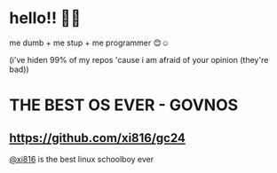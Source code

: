 # hello!! 👋🦶

me dumb + me stup + me programmer 😊☺️

(i've hiden 99% of my repos 'cause i am afraid of your opinion (they're bad))

# THE BEST OS EVER - GOVNOS

## https://github.com/xi816/gc24 

[@xi816](https://github.com/xi816) is the best linux schoolboy ever
